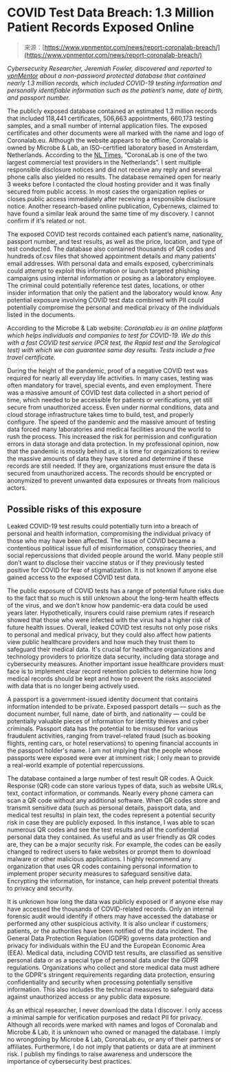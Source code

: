 <!--yml
category: 未分类
date: 2024-05-27 15:21:13
-->

# COVID Test Data Breach: 1.3 Million Patient Records Exposed Online

> 来源：[https://www.vpnmentor.com/news/report-coronalab-breach/](https://www.vpnmentor.com/news/report-coronalab-breach/)

*Cybersecurity Researcher, Jeremiah Fowler, discovered and reported to [vpnMentor](https://www.vpnmentor.com/) about a non-password protected database that contained nearly 1.3 million records, which included COVID-19 testing information and personally identifiable information such as the patient’s name, date of birth, and passport number.*

The publicly exposed database contained an estimated 1.3 million records that included 118,441 certificates, 506,663 appointments, 660,173 testing samples, and a small number of internal application files. The exposed certificates and other documents were all marked with the name and logo of Coronalab.eu. Although the website appears to be offline, Coronalab is owned by Microbe & Lab, an ISO-certified laboratory based in Amsterdam, Netherlands. According to the [NL Times](https://nltimes.nl/2020/10/02/dutch-businesses-increasingly-turning-commercial-covid-tests), “CoronaLab is one of the two largest commercial test providers in the Netherlands”. I sent multiple responsible disclosure notices and did not receive any reply and several phone calls also yielded no results. The database remained open for nearly 3 weeks before I contacted the cloud hosting provider and it was finally secured from public access. In most cases the organization replies or closes public access immediately after receiving a responsible disclosure notice. Another research-based online publication, Cybernews, claimed to have found a similar leak around the same time of my discovery. I cannot confirm if it's related or not.

The exposed COVID test records contained each patient’s name, nationality, passport number, and test results, as well as the price, location, and type of test conducted. The database also contained thousands of QR codes and hundreds of.csv files that showed appointment details and many patients’ email addresses. With personal data and emails exposed, cybercriminals could attempt to exploit this information or launch targeted phishing campaigns using internal information or posing as a laboratory employee. The criminal could potentially reference test dates, locations, or other insider information that only the patient and the laboratory would know. Any potential exposure involving COVID test data combined with PII could potentially compromise the personal and medical privacy of the individuals listed in the documents.

According to the Microbe & Lab website: *Coronalab.eu is an online platform which helps individuals and companies to test for COVID-19\. We do this with a fast COVID test service (PCR test, the Rapid test and the Serological test) with which we can guarantee same day results. Tests include a free travel certificate.*

During the height of the pandemic, proof of a negative COVID test was required for nearly all everyday life activities. In many cases, testing was often mandatory for travel, special events, and even employment. There was a massive amount of COVID test data collected in a short period of time, which needed to be accessible for patients or verifications, yet still secure from unauthorized access. Even under normal conditions, data and cloud storage infrastructure takes time to build, test, and properly configure. The speed of the pandemic and the massive amount of testing data forced many laboratories and medical facilities around the world to rush the process. This increased the risk for permission and configuration errors in data storage and data protection. In my professional opinion, now that the pandemic is mostly behind us, it is time for organizations to review the massive amounts of data they have stored and determine if these records are still needed. If they are, organizations must ensure the data is secured from unauthorized access. The records should be encrypted or anonymized to prevent unwanted data exposures or threats from malicious actors.

## Possible risks of this exposure

Leaked COVID-19 test results could potentially turn into a breach of personal and health information, compromising the individual privacy of those who may have been affected. The issue of COVID became a contentious political issue full of misinformation, conspiracy theories, and social repercussions that divided people around the world. Many people still don’t want to disclose their vaccine status or if they previously tested positive for COVID for fear of stigmatization. It is not known if anyone else gained access to the exposed COVID test data.

The public exposure of COVID tests has a range of potential future risks due to the fact that so much is still unknown about the long-term health effects of the virus, and we don’t know how pandemic-era data could be used years later. Hypothetically, insurers could raise premium rates if research showed that those who were infected with the virus had a higher risk of future health issues. Overall, leaked COVID test results not only pose risks to personal and medical privacy, but they could also affect how patients view public healthcare providers and how much they trust them to safeguard their medical data. It's crucial for healthcare organizations and technology providers to prioritize data security, including data storage and cybersecurity measures. Another important issue healthcare providers must face is to implement clear record retention policies to determine how long medical records should be kept and how to prevent the risks associated with data that is no longer being actively used.

A passport is a government-issued identity document that contains information intended to be private. Exposed passport details — such as the document number, full name, date of birth, and nationality — could be potentially valuable pieces of information for identity thieves and cyber criminals. Passport data has the potential to be misused for various fraudulent activities, ranging from travel-related fraud (such as booking flights, renting cars, or hotel reservations) to opening financial accounts in the passport holder's name. I am not implying that the people whose passports were exposed were ever at imminent risk; I only mean to provide a real-world example of potential repercussions.

The database contained a large number of test result QR codes. A Quick Response (QR) code can store various types of data, such as website URLs, text, contact information, or commands. Nearly every phone camera can scan a QR code without any additional software. When QR codes store and transmit sensitive data (such as personal details, passport data, and medical test results) in plain text, the codes represent a potential security risk in case they are publicly exposed. In this instance, I was able to scan numerous QR codes and see the test results and all the confidential personal data they contained. As useful and as user friendly as QR codes are, they can be a major security risk. For example, the codes can be easily changed to redirect users to fake websites or prompt them to download malware or other malicious applications. I highly recommend any organization that uses QR codes containing personal information to implement proper security measures to safeguard sensitive data. Encrypting the information, for instance, can help prevent potential threats to privacy and security.

It is unknown how long the data was publicly exposed or if anyone else may have accessed the thousands of COVID-related records. Only an internal forensic audit would identify if others may have accessed the database or performed any other suspicious activity. It is also unclear if customers, patients, or the authorities have been notified of the data incident. The General Data Protection Regulation (GDPR) governs data protection and privacy for individuals within the EU and the European Economic Area (EEA). Medical data, including COVID test results, are classified as sensitive personal data or as a special type of personal data under the GDPR regulations. Organizations who collect and store medical data must adhere to the GDPR's stringent requirements regarding data protection, ensuring confidentiality and security when processing potentially sensitive information. This also includes the technical measures to safeguard data against unauthorized access or any public data exposure.

As an ethical researcher, I never download the data I discover. I only access a minimal sample for verification purposes and redact PII for privacy. Although all records were marked with names and logos of Coronalab and Microbe & Lab, it is unknown who owned or managed the database. I imply no wrongdoing by Microbe & Lab, CoronaLab.eu, or any of their partners or affiliates. Furthermore, I do not imply that patients or data are at imminent risk. I publish my findings to raise awareness and underscore the importance of cybersecurity best practices.